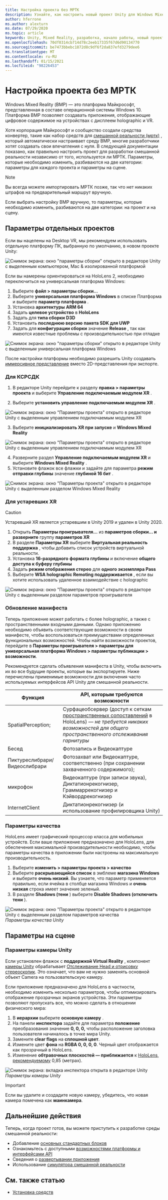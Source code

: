 ```yaml
---
title: Настройка проекта без МРТК
description: Узнайте, как настроить новый проект Unity для Windows Mixed Reality без набора средств Mixed Reality.
author: hferrone
ms.author: alexturn
ms.date: 07/29/2020
ms.topic: article
keywords: Unity, Mixed Reality, разработка, начало работы, новый проект, Windows Mixed Reality, UWP, XR, производительность
ms.openlocfilehash: 70df0314cb714d78c2eeb17335f67d6d90134770
ms.sourcegitcommit: be7473bbebc1872d8c9df6f2da837efd3279dee6
ms.translationtype: MT
ms.contentlocale: ru-RU
ms.lasthandoff: 01/15/2021
ms.locfileid: "98226453"
---
```

# <a name="configuring-your-project-without-mrtk"></a>Настройка проекта без МРТК

Windows Mixed Reality (ВМР) — это платформа Майкрософт, представленная в составе операционной системы Windows 10. Платформа ВМР позволяет создавать приложения, отображающие цифровое содержимое на устройствах с дисплеем holographic и VR.

Хотя корпорация Майкрософт и сообщество создали средства конвертер, такие как набор средств для [смешанной реальности (мртк)](https://microsoft.github.io/MixedRealityToolkit-Unity/Documentation/Installation.html) , который автоматически настраивает среду ВМР, многие разработчики хотят создавать свои впечатления с нуля.  В следующей документации показано, как правильно настроить проект для разработки смешанной реальности независимо от того, используется ли МРТК.  Параметры, которые необходимо изменить, разбиваются на две категории: параметры для каждого проекта и параметры на сцене.

> [!NOTE]
> Вы всегда можете импортировать МРТК позже, так что нет никаких штрафов на предварительный маршрут вручную.

Если выбрать настройку ВМР вручную, то параметры, которые необходимо изменить, разбиваются на две категории: на проект и на сцену.

## <a name="per-project-settings"></a>Параметры отдельных проектов

Если вы нацелены на Desktop VR, мы рекомендуем использовать отдельную платформу ПК, выбранную по умолчанию, в новом проекте Unity:

![Снимок экрана: окно "параметры сборки" открыто в редакторе Unity с выделенным компьютером, Mac & изолированной платформой](images/wmr-config-img-3.png)

Если вы намерены ориентироваться на HoloLens 2, необходимо переключиться на универсальная платформа Windows:

1.  Выберите **файл > параметры сборки...**
2.  Выберите **универсальная платформа Windows** в списке Платформа и выберите **параметр платформа** .
3.  Установка **архитектуры** **ARM 64**
4.  Задать **целевое устройство** в **HoloLens**
5.  Задать для **типа сборки** **D3D**
6.  Установить **последнюю версию** **пакета SDK для UWP**
7.  Задать для **конфигурации сборки** значение **Release** , так как имеются известные проблемы с производительностью при отладке

![Снимок экрана: окно "параметры сборки" открыто в редакторе Unity с выделенным универсальная платформа Windows](images/wmr-config-img-4.png)

После настройки платформы необходимо разрешить Unity создавать [иммерсивное представление](../../design/app-views.md) вместо 2D-представления при экспорте.

### <a name="for-xrsdk"></a>Для КСРСДК 

1. В редакторе Unity перейдите к разделу **правка > параметры проекта** и выберите **Управление подключаемым модулем XR** .

2. Выберите **установить управление подключаемым модулем XR** .

![Снимок экрана: окно "Параметры проекта" открыто в редакторе Unity с выделенным управлением подключаемым модулем XR](images/wmr-config-img-5.png)

3. Выберите **инициализировать XR при запуске** и **Windows Mixed Reality**

![Снимок экрана: окно "Параметры проекта" открыто в редакторе Unity с выделенным управлением подключаемым модулем XR](images/wmr-config-img-7.png)

4. Разверните раздел **Управление подключаемым модулем XR** и выберите **Windows Mixed Reality** .
5. Установите флажок все флажки и задайте для параметра **режим отправки глубины** значение **глубиной 16 бит** .

![Снимок экрана: окно "Параметры проекта" открыто в редакторе Unity с выделенным разделом Windows Mixed Reality](images/wmr-config-img-8.png)

### <a name="for-legacy-xr"></a>Для устаревших XR 

> [!CAUTION]
> Устаревший XR является устаревшим в Unity 2019 и удален в Unity 2020.

1. Открыть **Параметры проигрывателя...** из **параметров сборки... и разверните** группу **параметров XR**
2. В разделе **Параметры XR** выберите **Виртуальная реальность поддержка** , чтобы добавить список устройств виртуальной реальности.
3. Установка **16-разрядного** **формата глубины** и включение **общего доступа к буферу глубины**
4. Задать **режим отображения стерео** для **одного экземпляра Pass**
5. Выберите **WSA holographic Remoting поддерживается** , если вы хотите использовать удаленное взаимодействие с holographic 

![Снимок экрана: окно "Параметры проекта" открыто в редакторе Unity с выделенным разделом параметров проигрывателя](images/wmr-config-img-9.png)

### <a name="updating-the-manifest"></a>Обновление манифеста

Теперь приложение может работать с более holographic, а также с пространственными входными данными. Однако приложению необходимо объявить соответствующие возможности в своем манифесте, чтобы воспользоваться преимуществами определенных функциональных возможностей. Чтобы найти возможности проектов, перейдите в **Параметры проигрывателя > параметры для универсальная платформа Windows > параметры публикации > возможности**. 

Рекомендуется сделать объявления манифеста в Unity, чтобы включить их во все будущие проекты, которые вы экспортируете. Ниже перечислены применимые возможности для включения часто используемых интерфейсов API Unity для смешанной реальности.

|  Функция  |  API, которым требуются возможности | 
|----------|----------|
|  SpatialPerception;  |  Сурфацеобсервер (доступ к сеткам [пространственных сопоставлений](../../design/spatial-mapping.md) в HoloLens) &mdash; *не требуется никаких возможностей для общего пространственного отслеживания гарнитуры* | 
|  Бесед  |  Фотозапись и Видеокаптуре | 
|  Пиктуреслибрари/Видеослибрари  |  Фотозахват или Видеокаптуре, соответственно (при сохранении захваченного содержимого); | 
|  микрофон  |  Видеокаптуре (при записи звука), Диктатионрекогнизер, Граммаррекогнизер и Кэйвордрекогнизер | 
|  InternetClient  |  Диктатионрекогнизер (и использование профилировщика Unity) | 

### <a name="quality-settings"></a>Параметры качества

HoloLens имеет графический процессор класса для мобильных устройств. Если ваше приложение предназначено для HoloLens, для обеспечения максимальной производительности необходимо, чтобы параметры качества в приложении были настроены на максимальную производительность.

1. Выберите **изменить > параметры проекта > качество**
2. Выберите **раскрывающийся список** в эмблеме **магазина Windows** и выберите **очень низкий**. Вы узнаете, что параметр применяется правильно, если ячейка в столбце магазина Windows и **очень низкая** строка имеет значение зеленый.
3. В разделе **Shadows (тени** ) выберите **Disable Shadows (отключить тени** ).

![Снимок экрана: окно "Параметры проекта" открыто в редакторе Unity с выделенным разделом параметров качества](images/wmr-config-img-10.png)<br>
*Параметры качества Unity*

## <a name="per-scene-settings"></a>Параметры на сцене

### <a name="unity-camera-settings"></a>Параметры камеры Unity

Если установлен флажок с **поддержкой Virtual Reality** , компонент [камеры Unity](camera-in-unity.md) обрабатывает [Отслеживание Head и отрисовку стереоскопик](../platform-capabilities-and-apis/rendering.md). Это означает, что вам не нужно заменять основной объект Camera на пользовательскую камеру.

Если приложение предназначено для HoloLens в частности, необходимо изменить несколько параметров, чтобы оптимизировать отображение прозрачных экранов устройства. Эти параметры позволяют пропускать все, что можно сделать в отношении физического мира:

1. В **иерархии** выберите **основную камеру** .
2. На панели **инспектора** задайте для параметра **положение** преобразования значение **0, 0, 0,** чтобы расположение заголовка пользователя начиналось в точке мира Unity.
3. Замените **clear flags** на **сплошной цвет**.
4. Измените цвет **фона** на **RGBA 0, 0, 0, 0**. Черный цвет отображается как прозрачный в HoloLens.
5. Изменение **обтравочных плоскостей — приближается** к [HoloLens, рекомендуемому](camera-in-unity.md#clip-planes) 0,85 (метрах).

![Снимок экрана: вкладка инспектора открыта в редакторе Unity](images/wmr-config-img-11.png)<br>
*Параметры камеры Unity*

> [!IMPORTANT]
> Если вы удалите и создадите новую камеру, убедитесь, что новая камера помечена как **маинкамера**.

## <a name="next-steps"></a>Дальнейшие действия

Теперь, когда проект готов, вы можете приступить к разработке среды смешанной реальности:

* Добавление [основных стандартных блоков](unity-development-overview.md#2-core-building-blocks)
* Ознакомьтесь с доступными [возможностями платформы и интерфейсами API](unity-development-overview.md#3-advanced-features)
* Сведения о [развертывании приложения](../platform-capabilities-and-apis/using-visual-studio.md#deploying-an-app-to-your-local-pc---immersive-headset)
* Использование [симулятора смешанной реальности](../platform-capabilities-and-apis/using-the-windows-mixed-reality-simulator.md)

## <a name="see-also"></a>См. также статью
* [Установка средств](../install-the-tools.md)